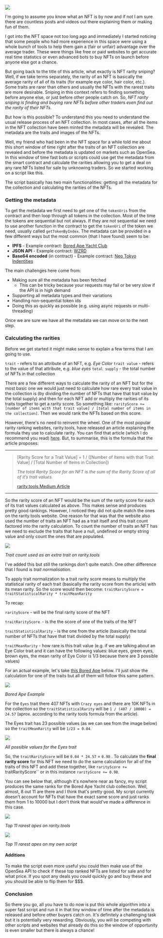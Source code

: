 ![](media/article-banner.jpg)

I\'m going to assume you know what an NFT is by now and if not I am sure there are countless posts and videos out there explaining them or making fun of them.

I got into the NFT space not too long ago and immediately I started noticing that some people who had more experience in this space were using a whole bunch of tools to help them gain a (fair or unfair) advantage over the average trader. These were things like free or paid websites to get accurate real time statistics or even advanced bots to buy NFTs on launch before anyone else got a chance.

But going back to the title of this article, what exactly is NFT rarity sniping? Well, if we take terms separately, the rarity of an NFT is basically the average rarity of all of its traits (for example eye color, hair color, etc.). Some traits are rarer than others and usually the NFTs with the rarest traits are more desirable. Sniping in this context refers to finding something before anyone else, or just before other people catch on. So, *NFT rarity sniping is finding and buying rare NFTs before other traders even find out the rarity of their NFTs*.

But how is this possible? To understand this you need to understand the usual release process of an NFT collection. In most cases, after all the items in the NFT collection have been minted the metadata will be revealed. The metadata are the traits and images of the NFTs.

Well, my friend who had been in the NFT space for a while told me about this short window of time right after the traits of an NFT collection are revealed and before the metadata is updated on markets such as OpenSea. In this window of time fast bots or scripts could use get the metadata from the smart contract and calculate the rarities allowing you to get a deal on any rare NFTs listed for sale by unknowing traders. So we started working on a script like this.

The script basically has two main functionalities: getting all the metadata for the collection and calculating the rarities of the NFTs.

### Getting the metadata

To get the metadata we first need to get one of the `tokenUris` from the contract and then loop through all tokens in the collection. Most of the time the tokens are sequential but not always. If they are not sequential we need to use another function in the contract to get the `tokenUri` of the token we need, usually called `getTokenByIndex`. The metadata can be provided in a few different ways but the most common (that I have found) seem to be:

- **IPFS** - Example contract: [Bored Ape Yacht Club](https://etherscan.io/address/0xbc4ca0eda7647a8ab7c2061c2e118a18a936f13d#readContract)
- **JSON API** - Example contract: [WZRD](https://etherscan.io/address/0xe5e771bc685c5a89710131919c616c361ff001c6#readContract)
- **Base64 encoded** (in contract) - Example contract: [Neo Tokyo Indentities](https://etherscan.io/address/0x86357a19e5537a8fba9a004e555713bc943a66c0#readContract)



The main challenges here come from:

- Making sure all the metadata has been fetched
  - This can be tricky because your requests may fail or be very slow if the API is in high demand
- Supporting all metadata types and their variations
- Handling non-sequential token ids
- Doing this as quickly as possible (e.g. using async requests or multi-threading)

Once we are sure we have all the metadata we can move on to the next step.

### Calculating the rarities

Before we get started it might make sense to explain a few terms that I am going to use.

`trait` - refers to an attribute of an NFT, e.g. *Eye Color*
`trait value` - refers to the value of that attribute, e.g. *blue eyes*
`total supply` - the total number of NFTs in that collection

There are a few different ways to calculate the rarity of an NFT but for the most basic one we would just need to calculate how rare every trait value in the collection is (by dividing the number of NFTs that have that trait value by the total supply) and then for each NFT add or multiply the rarities of its traits together to get a rarity score. So something like: `rarityScore += [number of items with that trait value] / [total number of items in the collection]`. Then we would rank the NFTs based on this score.

However, there\'s no need to reinvent the wheel. One of the most popular rarity ranking websites, rarity.tools, have released an article explaining the formula they use to calculate rarity. You can find that article (which I do recommend you read) [here](https://raritytools.medium.com/ranking-rarity-understanding-rarity-calculation-methods-86ceaeb9b98c). But, to summarise, this is the formula that the article proposes:

- - - - - -

> [Rarity Score for a Trait Value] = 1 / ([Number of Items with that Trait Value] / [Total Number of Items in Collection])
> 
> *The total Rarity Score for an NFT is the sum of the Rarity Score of all of it’s trait values.*
> 
> [rarity.tools Medium Article](https://raritytools.medium.com/ranking-rarity-understanding-rarity-calculation-methods-86ceaeb9b98c)

- - - - - -

So the rarity score of an NFT would be the sum of the rarity score for each of its trait values calculated as above. This makes sense and produces pretty good rankings. However, I noticed they did not quite match the ones on the rarity.tools website. One reason for that was that the website also used the number of traits an NFT had as a trait itself and this trait count factored into the rarity calculation. To count the number of traits an NFT has we need to exclude the traits that have a null, undefined or empty string value and only count the ones that are populated.

![](media/trait-count-as-trait.png)

*Trait count used as an extra trait on rarity.tools*

I\'ve added this but still the rankings don\'t quite match. One other difference that I found is *trait normalisation*.

To apply trait normalization to a trait rarity score means to multiply the statistical rarity of each trait (basically the rarity score from the article) with its mean rarity. So the score would then become: `traitRarityScore = traitStatisticalRarity * traitMeanRarity`

To recap:

`rarityScore` - will be the final rarity score of the NFT

`traitRarityScore `- is the the score of one of the traits of the NFT

`traitStatisticalRarity` - is the one from the article (basically the total number of NFTs that have that trait divided by the total supply)

`traitMeanRarity` - how rare is this trait value (e.g. if we are talking about an Eye Color trait and it can have the following values: blue eyes, green eyes, brown eyes, the mean rarity of Eye Color is 1/3 because there are 3 possible values)

For an actual example, let\'s take [this Bored Ape](https://rarity.tools/boredapeyachtclub/view/3953) below. I\'ll just show the calculation for one of the traits but all of them will follow this same pattern.

![](media/bored-ape-example.png)

*Bored Ape Example*

For the `Eyes` trait there 407 NFTs with `Crazy eyes` and there are 10K NFTs in the collection so the `traitStatisticalRarity` will be `1 / (407 / 10000) = 24.57` (aprox. according to the rarity tools formula from the article).

The Eyes trait has 23 possible values (as we can see from the image below) so the `traitMeanRarity` will be `1/23 = 0.04`.

![](media/all-posible-values-for-eyes-trait.png)

*All possible values for the Eyes trait*

So, the `traitRarityScore` will be `0.04 * 24.57` = `0.98` . To calculate the **final rarity score** for this NFT we need to do the same calculation for all of the traits of this NFT and add these together, like `rarityScore += `traitRarityScore`` or in this instance `rarityScore += 0.98`.

You can see below that, although it\'s nowhere near as fancy, my script produces the same ranks for the Bored Ape Yacht club collection. Well, almost, 8 out 11 are there and I think that\'s pretty good. My script currently doesn\'t account for NFTs that have the exact same score and just ranks them from 1 to 10000 but I don\'t think that would\'ve made a difference in this case.

![](media/top-11-on-rarity-tools.png)

*Top 11 rarest apes on rarity.tools*

![](media/top-11-my-app.png)

*Top 11 rarest apes on my own script*

#### Additions

To make the script even more useful you could then make use of the OpenSea API to check if these top ranked NFTs are listed for sale and for what price. If you spot any deals you could quickly go and buy these and you should be able to flip them for $$$.

### Conclusion

So there you go, all you have to do now is put this whole algorithm into a super fast script and run it in that tiny window of time after the metadata is released and before other buyers catch on. It\'s definitely a challenging task but it is potentially very rewarding. Obviously, you will be competing with other scripts and websites that already do this so the window of opportunity is even smaller but there is always a chance!
